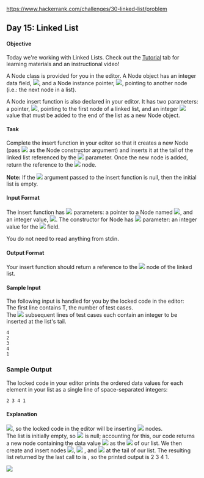 https://www.hackerrank.com/challenges/30-linked-list/problem

## Day 15: Linked List

#### Objective
Today we're working with Linked Lists. Check out the [Tutorial](https://www.hackerrank.com/challenges/30-linked-list/tutorial) tab for learning materials and an instructional video!

A Node class is provided for you in the editor. A Node object has an integer data field, <img src="https://latex.codecogs.com/svg.latex?\Large&space;data">, and a Node instance pointer, <img src="https://latex.codecogs.com/svg.latex?\Large&space;next">, pointing to another node (i.e.: the next node in a list).

A Node insert function is also declared in your editor. It has two parameters: a pointer, <img src="https://latex.codecogs.com/svg.latex?\Large&space;head">, pointing to the first node of a linked list, and an integer <img src="https://latex.codecogs.com/svg.latex?\Large&space;data"> value that must be added to the end of the list as a new Node object.

#### Task
Complete the insert function in your editor so that it creates a new Node (pass <img src="https://latex.codecogs.com/svg.latex?\Large&space;data"> as the Node constructor argument) and inserts it at the tail of the linked list referenced by the <img src="https://latex.codecogs.com/svg.latex?\Large&space;head"> parameter. Once the new node is added, return the reference to the <img src="https://latex.codecogs.com/svg.latex?\Large&space;head"> node.

**Note:** If the <img src="https://latex.codecogs.com/svg.latex?\Large&space;head"> argument passed to the insert function is null, then the initial list is empty.

#### Input Format

The insert function has <img src="https://latex.codecogs.com/svg.latex?\Large&space;2"> parameters: a pointer to a Node named <img src="https://latex.codecogs.com/svg.latex?\Large&space;head">, and an integer value, <img src="https://latex.codecogs.com/svg.latex?\Large&space;data">. The constructor for Node has <img src="https://latex.codecogs.com/svg.latex?\Large&space;1"> parameter: an integer value for the <img src="https://latex.codecogs.com/svg.latex?\Large&space;data"> field.

You do not need to read anything from stdin.

#### Output Format

Your insert function should return a reference to the <img src="https://latex.codecogs.com/svg.latex?\Large&space;head"> node of the linked list.

#### Sample Input

The following input is handled for you by the locked code in the editor:<br>
The first line contains T, the number of test cases.<br>
The <img src="https://latex.codecogs.com/svg.latex?\Large&space;T"> subsequent lines of test cases each contain an integer to be inserted at the list's tail.
```
4
2
3
4
1
```
### Sample Output

The locked code in your editor prints the ordered data values for each element in your list as a single line of space-separated integers:
```
2 3 4 1
```
#### Explanation

<img src="https://latex.codecogs.com/svg.latex?\Large&space;T=4">, so the locked code in the editor will be inserting <img src="https://latex.codecogs.com/svg.latex?\Large&space;4"> nodes.<br>
The list is initially empty, so <img src="https://latex.codecogs.com/svg.latex?\Large&space;head"> is null; accounting for this, our code returns a new node containing the data value <img src="https://latex.codecogs.com/svg.latex?\Large&space;2"> as the <img src="https://latex.codecogs.com/svg.latex?\Large&space;head"> of our list. We then create and insert nodes <img src="https://latex.codecogs.com/svg.latex?\Large&space;3">, <img src="https://latex.codecogs.com/svg.latex?\Large&space;4"> , and <img src="https://latex.codecogs.com/svg.latex?\Large&space;1"> at the tail of our list. The resulting list returned by the last call to is , so the printed output is 2 3 4 1.

![](https://github.com/andy489/Data_Structures_and_Algorithms_CPP/blob/master/assets/Linked%20List%2001.png)
